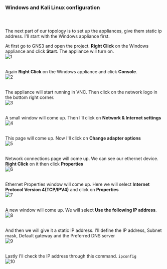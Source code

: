 ### Windows and Kali Linux configuration <br> <br><br>

The next part of our topology is to set up the appliances, give them static ip address. I'll start with the Windows appliance first.

At first go to GNS3 and open the project. **Right Click** on the Windows appliance and click **Start**. The appliance will turn on.<br>
![1](https://user-images.githubusercontent.com/60141836/209491615-387a3c25-fc1d-4907-8f46-5e467e453913.png)
<br><br>

Again **Right Click** on the Windows appliance and click **Console**.<br>
![2](https://user-images.githubusercontent.com/60141836/209491617-3996b8cd-3799-4f1c-a94a-1caf59363693.png)
<br><br>

The appliance will start running in VNC. Then click on the network logo in the bottom right corner.<br>
![3](https://user-images.githubusercontent.com/60141836/209491619-f10b62fe-1fcd-4daa-9859-0f4e1495197e.png)
<br><br>

A small window will come up. Then I'll click on **Network & Internet settings**<br>
![4](https://user-images.githubusercontent.com/60141836/209491621-925f12e1-37e5-4362-a03f-e1d9e2448d4b.png)
<br><br>

This page will come up. Now I'll click on **Change adapter options**<br>
![5](https://user-images.githubusercontent.com/60141836/209491599-5f7b1cbf-a979-45bd-8598-963e0b3debab.png)
<br><br>

Network connections page will come up. We can see our ethernet device. **Right Click** on it then click **Properties**<br>
![6](https://user-images.githubusercontent.com/60141836/209491605-c366a2b4-79a9-48c5-9584-56849ffdefc6.png)
<br><br>

Ethernet Properties window will come up. Here we will select **Internet Protocol Version 4(TCP/IPV4)** and click on **Properties**<br>
![7](https://user-images.githubusercontent.com/60141836/209491607-cd4694f3-3f30-4a4a-bfca-8878ae522011.png)
<br><br>

A new window will come up. We will select **Use the following IP address**.<br>
![8](https://user-images.githubusercontent.com/60141836/209491609-6f744b2c-3ec7-462c-9465-85901d5e2dc7.png)
<br><br>

And then we will give it a static IP address. I'll define the IP address, Subnet mask, Default gateway and the Preferred DNS server<br>
![9](https://user-images.githubusercontent.com/60141836/209491611-1221d9ce-02fd-47fe-861b-9061807e69a6.png)
<br><br>

Lastly I'll check the IP address through this command.
```ipconfig```<br>
![10](https://user-images.githubusercontent.com/60141836/209491613-076d6bee-cf77-4c52-848b-423006d242af.png)
<br><br>